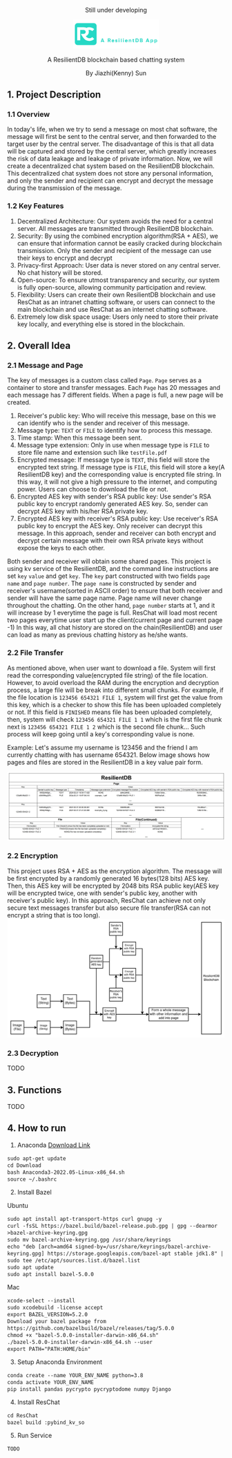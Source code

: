 <p align="center">Still under developing</p>
<p align="center">
  <img src="readme_images/reschat_logo.svg" alt="ResChat" width="200"/>
</p>

<p align="center">A ResilientDB blockchain based chatting system</p>
<p align="center">By Jiazhi(Kenny) Sun</p>


## 1. Project Description
### 1.1 Overview
In today's life, when we try to send a message on most chat software, the message will first be sent to the central server, 
and then forwarded to the target user by the central server. 
The disadvantage of this is that all data will be captured and stored by the central server, 
which greatly increases the risk of data leakage and leakage of private information. 
Now, we will create a decentralized chat system based on the ResilientDB blockchain. 
This decentralized chat system does not store any personal information, 
and only the sender and recipient can encrypt and decrypt the message during the transmission of the message.

### 1.2 Key Features
1. Decentralized Architecture: Our system avoids the need for a central server. All messages are transmitted through ResilientDB blockchain.
2. Security: By using the combined encryption algorithm(RSA + AES), we can ensure that information cannot be easily cracked during blockchain transmission. Only the sender and recipient of the message can use their keys to encrypt and decrypt
3. Privacy-first Approach: User data is never stored on any central server. No chat history will be stored.
4. Open-source: To ensure utmost transparency and security, our system is fully open-source, allowing community participation and review.
5. Flexibility: Users can create their own ResilientDB blockchain and use ResChat as an intranet chatting software, or users can connect to the main blockchain and use ResChat as an internet chatting software.
6. Extremely low disk space usage: Users only need to store their private key locally, and everything else is stored in the blockchain.

## 2. Overall Idea
### 2.1 Message and Page
The key of messages is a custom class called `Page`. `Page` serves as a container to store and transfer messages. 
Each `Page` has 20 messages and each message has 7 different fields. When a page is full, a new page will be created.
1. Receiver's public key: Who will receive this message, base on this we can identify who is the sender and receiver of this message.
2. Message type: `TEXT` or `FILE` to identify how to process this message.
3. Time stamp: When this message been sent.
4. Message type extension: Only in use when message type is `FILE` to store file name and extension such like `testFile.pdf`
5. Encrypted message: If message type is `TEXT`, this field will store the encrypted text string. 
   If message type is `FILE`, this field will store a key(A ResilientDB key) and the corresponding value is encrypted file string.
   In this way, it will not give a high pressure to the internet, and computing power. Users can choose to download the file or not.
6. Encrypted AES key with sender's RSA public key: Use sender's RSA public key to encrypt randomly generated AES key. 
   So, sender can decrypt AES key with his/her RSA private key.
7. Encrypted AES key with receiver's RSA public key: Use receiver's RSA public key to encrypt the AES key. Only receiver can decrypt this message.
In this approach, sender and receiver can both encrypt and decrypt certain message with their own RSA private keys without expose the keys to each other.

Both sender and receiver will obtain some shared pages. This project is using kv service of the ResilientDB, 
and the command line instructions are set `key` `value` and get `key`. 
The `key` part constructed with two fields `page name` and `page number`. 
The `page name` is constructed by sender and receiver's username(sorted in ASCII order) to ensure that both receiver and sender will have the same page name. 
Page name will never change throughout the chatting. On the other hand, `page number` starts at 1, 
and it will increase by 1 everytime the page is full. 
ResChat will load most recent two pages everytime user start up the client(current page and current page -1) In this way, 
all chat history are stored on the chain(ResilientDB) and user can load as many as previous chatting history as he/she wants.

### 2.2 File Transfer
As mentioned above, when user want to download a file. System will first read the corresponding value(encrypted file string)
of the file location. However, to avoid overload the RAM during the encryption and decryption process, a large file will be break into 
different small chunks. For example, if the file location is `123456 654321 FILE 1`, system will first get the value from this key, 
which is a checker to show this file has been uploaded completely or not. If this field is `FINISHED` means file has been uploaded completely,
then, system will check `123456 654321 FILE 1 1` which is the first file chunk next is `123456 654321 FILE 1 2` which is the second file chunk... 
Such process will keep going until a key's corresponding value is none.

Example:
Let's assume my username is 123456 and the friend I am currently chatting with has username 654321. Below image shows
how pages and files are stored in the ResilientDB in a key value pair form.

![page and file image](readme_images/page_and_file.png)

### 2.2 Encryption
This project uses RSA + AES as the encryption algorithm. The message will be first encrypted by a randomly generated 16 bytes(128 bits) AES key. 
Then, this AES key will be encrypted by 2048 bits RSA public key(AES key will be encrypted twice, one with sender's public key, another with receiver's public key).
In this approach, ResChat can achieve not only secure text messages transfer but also secure file transfer(RSA can not encrypt a string that is too long).
![encryption diagram](readme_images/encryption.png)

### 2.3 Decryption
TODO

## 3. Functions
TODO

## 4. How to run
1. Anaconda [Download Link](https://www.anaconda.com/download#downloads)
```
sudo apt-get update
cd Download
bash Anaconda3-2022.05-Linux-x86_64.sh
source ~/.bashrc
```
2. Install Bazel

Ubuntu
```angular2html
sudo apt install apt-transport-https curl gnupg -y
curl -fsSL https://bazel.build/bazel-release.pub.gpg | gpg --dearmor >bazel-archive-keyring.gpg
sudo mv bazel-archive-keyring.gpg /usr/share/keyrings
echo "deb [arch=amd64 signed-by=/usr/share/keyrings/bazel-archive-keyring.gpg] https://storage.googleapis.com/bazel-apt stable jdk1.8" | sudo tee /etc/apt/sources.list.d/bazel.list
sudo apt update
sudo apt install bazel-5.0.0
```

Mac
```angular2html
xcode-select --install
sudo xcodebuild -license accept
export BAZEL_VERSION=5.2.0
Download your bazel package from https://github.com/bazelbuild/bazel/releases/tag/5.0.0
chmod +x "bazel-5.0.0-installer-darwin-x86_64.sh"
./bazel-5.0.0-installer-darwin-x86_64.sh --user
export PATH="PATH:HOME/bin"
```

3. Setup Anaconda Environment
```
conda create --name YOUR_ENV_NAME python=3.8
conda activate YOUR_ENV_NAME
pip install pandas pycrypto pycryptodome numpy Django
```
4. Install ResChat
```angular2html
cd ResChat
bazel build :pybind_kv_so
```

5. Run Service
```angular2html
TODO
```



